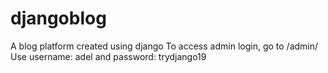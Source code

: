 # djangoblog
A blog platform created using django
To access admin login, go to /admin/
Use username: adel and password: trydjango19
